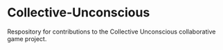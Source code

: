 # Collective-Unconscious
Respository for contributions to the Collective Unconscious collaborative game project.
